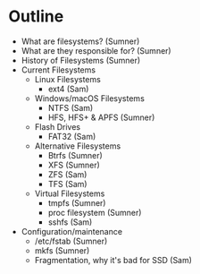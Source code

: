 # Outline
- What are filesystems?                 (Sumner)
- What are they responsible for?        (Sumner)
- History of Filesystems                (Sumner)
- Current Filesystems
  - Linux Filesystems
    - ext4                              (Sam)
  - Windows/macOS Filesystems
    - NTFS                              (Sam)
    - HFS, HFS+ & APFS                  (Sumner)
  - Flash Drives
    - FAT32                             (Sam)
  - Alternative Filesystems
    - Btrfs                             (Sumner)
    - XFS                               (Sumner)
    - ZFS                               (Sam)
    - TFS                               (Sam)
  - Virtual Filesystems
    - tmpfs                             (Sumner)
    - proc filesystem                   (Sumner)
    - sshfs                             (Sam)
- Configuration/maintenance
  - /etc/fstab                          (Sumner)
  - mkfs                                (Sumner)
  - Fragmentation, why it's bad for SSD (Sam)
